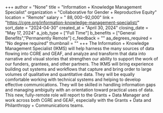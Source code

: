+++
author = "None"
title = "Information + Knowledge Management Specialist"
organization = "Collaborative for Gender + Reproductive Equity"
location = "Remote"
salary = " $88,000-$92,000"
link = "https://cgre.org/information-knowledge-management-specialist/"
sort_date = "2024-04-30"
created_at = "April 30, 2024"
closing_date = "May 17, 2024"
a_job_type = ["Full Time"]
b_benefits = ["General Benefits","Permanently Remote"]
c_feedback = ""
aa_degrees_required = "No degree required"
thumbnail = ""
+++
The Information + Knowledge Management Specialist (IKMS) will help harness the many sources of data flowing into CGRE and GEAF, and analyze and transform that data into narrative and visual stories that strengthen our ability to support the work of our funders, grantees, and other partners. The IKMS will bring experience building out systems and workflows that capture and bring order to large volumes of qualitative and quantitative data. They will be equally comfortable working with technical systems and helping to develop effective communications. They will be skilled in handling information gaps and managing ambiguity with an orientation toward practical uses of
data. This new, fully-remote role will report to the Grants + Data Manager and work across both CGRE and GEAF, especially with the Grants + Data and Philanthropy + Communications teams.